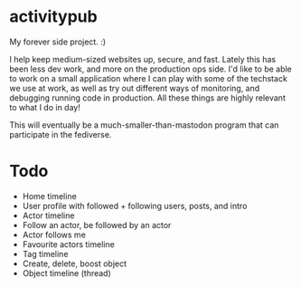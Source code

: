 # activitypub

My forever side project. :)

I help keep medium-sized websites up, secure, and fast. Lately this has been less dev work, and more on the production ops side. I'd like to be able to work on a small application where I can play with some of the techstack we use at work, as well as try out different ways of monitoring, and debugging running code in production. All these things are highly relevant to what I do in day!

This will eventually be a much-smaller-than-mastodon program that can participate in the fediverse.

# Todo

* Home timeline
* User profile with followed + following users, posts, and intro
* Actor timeline
* Follow an actor, be followed by an actor
* Actor follows me
* Favourite actors timeline
* Tag timeline
* Create, delete, boost object
* Object timeline (thread)